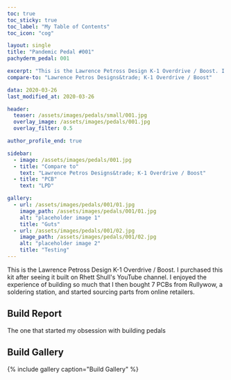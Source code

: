 ```yaml
---
toc: true
toc_sticky: true
toc_label: "My Table of Contents"
toc_icon: "cog"

layout: single
title: "Pandemic Pedal #001"
pachyderm_pedal: 001

excerpt: "This is the Lawrence Petross Design K-1 Overdrive / Boost. I purchased this kit after seeing it built on Rhett Shull's YouTube channel. I enjoyed the experience of building so much that I then bought 7 PCBs from Rullywow, a soldering station, and started sourcing parts from online retailers."
compare-to: "Lawrence Petros Designs&trade; K-1 Overdrive / Boost"

data: 2020-03-26
last_modified_at: 2020-03-26

header:
  teaser: /assets/images/pedals/small/001.jpg
  overlay_image: /assets/images/pedals/001.jpg
  overlay_filter: 0.5

author_profile_end: true

sidebar:
  - image: /assets/images/pedals/001.jpg
  - title: "Compare to"
    text: "Lawrence Petros Designs&trade; K-1 Overdrive / Boost"
  - title: "PCB"
    text: "LPD"

gallery:
  - url: /assets/images/pedals/001/01.jpg
    image_path: /assets/images/pedals/001/01.jpg
    alt: "placeholder image 1"
    title: "Guts"
  - url: /assets/images/pedals/001/02.jpg
    image_path: /assets/images/pedals/001/02.jpg
    alt: "placeholder image 2"
    title: "Testing"
---
```


This is the Lawrence Petross Design K-1 Overdrive / Boost. I purchased this kit after seeing it built on Rhett Shull's YouTube channel. I enjoyed the experience of building so much that I then bought 7 PCBs from Rullywow, a soldering station, and started sourcing parts from online retailers.

## Build Report

The one that started my obsession with building pedals

## Build Gallery

{% include gallery caption="Build Gallery" %}
